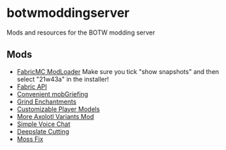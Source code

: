 # botwmoddingserver
Mods and resources for the BOTW modding server

## Mods
- [FabricMC ModLoader](https://fabricmc.net/use/) Make sure you tick "show snapshots" and then select "21w43a" in the installer!
- [Fabric API](https://www.curseforge.com/minecraft/mc-mods/fabric-api/files/3510341)
- [Convenient mobGriefing](https://www.curseforge.com/minecraft/mc-mods/convenient-mobgriefing/files/3355080)
- [Grind Enchantments](https://www.curseforge.com/minecraft/mc-mods/grind-enchantments/files/3454006)
- [Customizable Player Models](https://www.curseforge.com/minecraft/mc-mods/custom-player-models-fabric/files/3480350)
- [More Axolotl Variants Mod](https://www.curseforge.com/minecraft/mc-mods/mavm/files/3447040)
- [Simple Voice Chat](https://www.curseforge.com/minecraft/mc-mods/simple-voice-chat/files/3506608)
- [Deepslate Cutting](https://www.curseforge.com/minecraft/mc-mods/deepslatecutting/files/3485040)
- [Moss Fix](https://www.curseforge.com/minecraft/mc-mods/moss-fix/files/3495432)
